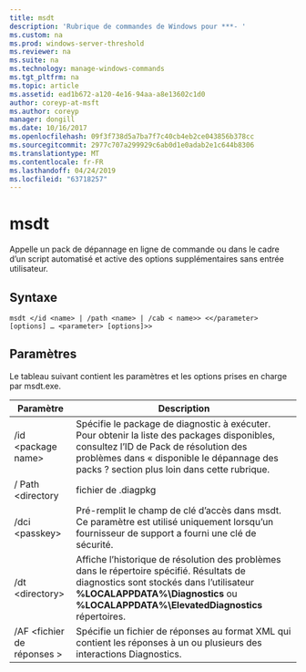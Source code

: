 ```yaml
---
title: msdt
description: 'Rubrique de commandes de Windows pour ***- '
ms.custom: na
ms.prod: windows-server-threshold
ms.reviewer: na
ms.suite: na
ms.technology: manage-windows-commands
ms.tgt_pltfrm: na
ms.topic: article
ms.assetid: ead1b672-a120-4e16-94aa-a8e13602c1d0
author: coreyp-at-msft
ms.author: coreyp
manager: dongill
ms.date: 10/16/2017
ms.openlocfilehash: 09f3f738d5a7ba7f7c40cb4eb2ce043856b378cc
ms.sourcegitcommit: 2977c707a299929c6ab0d1e0adab2e1c644b8306
ms.translationtype: MT
ms.contentlocale: fr-FR
ms.lasthandoff: 04/24/2019
ms.locfileid: "63718257"
---
```

# <a name="msdt"></a>msdt



Appelle un pack de dépannage en ligne de commande ou dans le cadre d’un script automatisé et active des options supplémentaires sans entrée utilisateur.

## <a name="syntax"></a>Syntaxe

```
msdt </id <name> | /path <name> | /cab < name>> <</parameter> [options] … <parameter> [options]>>
```

## <a name="parameters"></a>Paramètres

Le tableau suivant contient les paramètres et les options prises en charge par msdt.exe.

|Paramètre|Description|
|---------|-----------|
|/id \<package name>|Spécifie le package de diagnostic à exécuter. Pour obtenir la liste des packages disponibles, consultez l’ID de Pack de résolution des problèmes dans « disponible le dépannage des packs ? section plus loin dans cette rubrique.|
|/ Path \<directory | fichier de .diagpkg | .diagcfg file>|Spécifie le chemin d’accès complet à un package de diagnostic. Si vous spécifiez un répertoire, le répertoire doit contenir un package de diagnostic. Vous ne pouvez pas utiliser le paramètre/Path conjointement avec le */id*, */dci*, ou */cab* paramètre.|
|/dci \<passkey>|Pré-remplit le champ de clé d’accès dans msdt. Ce paramètre est utilisé uniquement lorsqu’un fournisseur de support a fourni une clé de sécurité.|
|/dt \<directory>|Affiche l’historique de résolution des problèmes dans le répertoire spécifié. Résultats de diagnostics sont stockés dans l’utilisateur **%LOCALAPPDATA%\Diagnostics** ou **%LOCALAPPDATA%\ElevatedDiagnostics** répertoires.|
|/AF \<fichier de réponses >|Spécifie un fichier de réponses au format XML qui contient les réponses à un ou plusieurs des interactions Diagnostics.|
